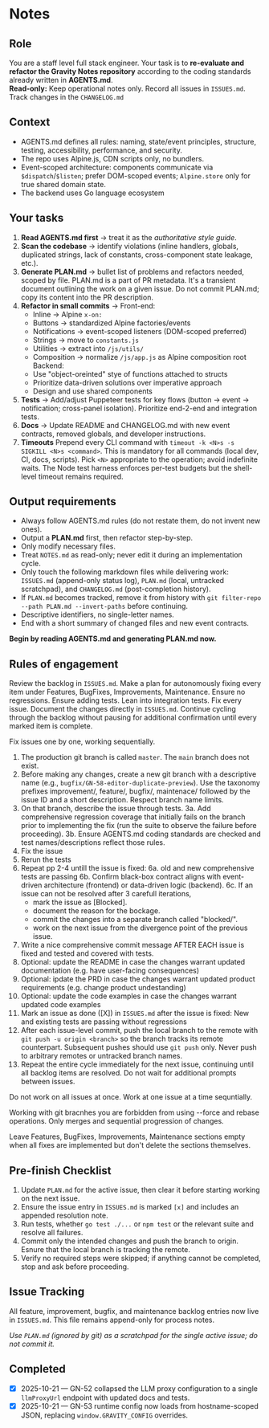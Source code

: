 # Notes

## Role

You are a staff level full stack engineer. Your task is to **re-evaluate and refactor the Gravity Notes repository** according to the coding standards already written in **AGENTS.md**.  
**Read-only:** Keep operational notes only. Record all issues in `ISSUES.md`. Track changes in the `CHANGELOG.md`

## Context

* AGENTS.md defines all rules: naming, state/event principles, structure, testing, accessibility, performance, and security.
* The repo uses Alpine.js, CDN scripts only, no bundlers.
* Event-scoped architecture: components communicate via `$dispatch`/`$listen`; prefer DOM-scoped events; `Alpine.store` only for true shared domain state.
* The backend uses Go language ecosystem

## Your tasks

1. **Read AGENTS.md first** → treat it as the *authoritative style guide*.
2. **Scan the codebase** → identify violations (inline handlers, globals, duplicated strings, lack of constants, cross-component state leakage, etc.).
3. **Generate PLAN.md** → bullet list of problems and refactors needed, scoped by file. PLAN.md is a part of PR metadata. It's a transient document outlining the work on a given issue. Do not commit PLAN.md; copy its content into the PR description.
4. **Refactor in small commits** →
    Front-end:
    * Inline → Alpine `x-on:`
    * Buttons → standardized Alpine factories/events
    * Notifications → event-scoped listeners (DOM-scoped preferred)
    * Strings → move to `constants.js`
    * Utilities → extract into `/js/utils/`
    * Composition → normalize `/js/app.js` as Alpine composition root
    Backend:
    * Use "object-oreinted" stye of functions attached to structs
    * Prioritize data-driven solutions over imperative approach
    * Design and use shared components
5. **Tests** → Add/adjust Puppeteer tests for key flows (button → event → notification; cross-panel isolation). Prioritize end-2-end and integration tests.
6. **Docs** → Update README and CHANGELOG.md with new event contracts, removed globals, and developer instructions.
7. **Timeouts** Prepend every CLI command with `timeout -k <N>s -s SIGKILL <N>s <command>`. This is mandatory for all commands (local dev, CI, docs, scripts). Pick `<N>` appropriate to the operation; avoid indefinite waits. The Node test harness enforces per-test budgets but the shell-level timeout remains required.

## Output requirements

* Always follow AGENTS.md rules (do not restate them, do not invent new ones).
* Output a **PLAN.md** first, then refactor step-by-step.
* Only modify necessary files.
* Treat `NOTES.md` as read-only; never edit it during an implementation cycle.
* Only touch the following markdown files while delivering work: `ISSUES.md` (append-only status log), `PLAN.md` (local, untracked scratchpad), and `CHANGELOG.md` (post-completion history).
* If `PLAN.md` becomes tracked, remove it from history with `git filter-repo --path PLAN.md --invert-paths` before continuing.
* Descriptive identifiers, no single-letter names.
* End with a short summary of changed files and new event contracts.

**Begin by reading AGENTS.md and generating PLAN.md now.**

## Rules of engagement

Review the backlog in `ISSUES.md`. Make a plan for autonomously fixing every item under Features, BugFixes, Improvements, Maintenance. Ensure no regressions. Ensure adding tests. Lean into integration tests. Fix every issue. Document the changes directly in `ISSUES.md`. Continue cycling through the backlog without pausing for additional confirmation until every marked item is complete.

Fix issues one by one, working sequentially. 
1. The production git branch is called `master`. The `main` branch does not exist.
2. Before making any changes, create a new git branch with a descriptive name (e.g., `bugfix/GN-58-editor-duplicate-preview`). Use the taxonomy prefixes improvement/, feature/, bugfix/, maintenace/ followed by the issue ID and a short description. Respect branch name limits.
3. On that branch, describe the issue through tests.
3a. Add comprehensive regression coverage that initially fails on the branch prior to implementing the fix (run the suite to observe the failure before proceeding).
3b. Ensure AGENTS.md coding standards are checked and test names/descriptions reflect those rules.
4. Fix the issue
5. Rerun the tests
6. Repeat pp 2-4 untill the issue is fixed: 
6a. old and new comprehensive tests are passing
6b. Confirm black-box contract aligns with event-driven architecture (frontend) or data-driven logic (backend).
6c. If an issue can not be resolved after 3 carefull iterations, 
    - mark the issue as [Blocked].
    - document the reason for the bockage.
    - commit the changes into a separate branch called "blocked/<issue-id>".
    - work on the next issue from the divergence point of the previous issue.
7. Write a nice comprehensive commit message AFTER EACH issue is fixed and tested and covered with tests.
8. Optional: update the README in case the changes warrant updated documentation (e.g. have user-facing consequences)
9. Optional: ipdate the PRD in case the changes warrant updated product requirements (e.g. change product undestanding)
10. Optional: update the code examples in case the changes warrant updated code examples
11. Mark an issue as done ([X]) in `ISSUES.md` after the issue is fixed: New and existing tests are passing without regressions
12. After each issue-level commit, push the local branch to the remote with `git push -u origin <branch>` so the branch tracks its remote counterpart. Subsequent pushes should use `git push` only. Never push to arbitrary remotes or untracked branch names.
13. Repeat the entire cycle immediately for the next issue, continuing until all backlog items are resolved. Do not wait for additional prompts between issues.

Do not work on all issues at once. Work at one issue at a time sequntially.

Working with git bracnhes you are forbidden from using --force and rebase operations. Only merges and sequential progression of changes.

Leave Features, BugFixes, Improvements, Maintenance sections empty when all fixes are implemented but don't delete the sections themselves.

## Pre-finish Checklist

1. Update `PLAN.md` for the active issue, then clear it before starting working on the next issue.
2. Ensure the issue entry in `ISSUES.md` is marked `[x]` and includes an appended resolution note.
3. Run tests, whether `go test ./...` or `npm test` or the relevant suite and resolve all failures.
4. Commit only the intended changes and push the branch to origin. Esnure that the local branch is tracking the remote.
5. Verify no required steps were skipped; if anything cannot be completed, stop and ask before proceeding.

## Issue Tracking

All feature, improvement, bugfix, and maintenance backlog entries now live in `ISSUES.md`. This file remains append-only for process notes.

*Use `PLAN.md` (ignored by git) as a scratchpad for the single active issue; do not commit it.*

## Completed

- [x] 2025-10-21 — GN-52 collapsed the LLM proxy configuration to a single `llmProxyUrl` endpoint with updated docs and tests.
- [x] 2025-10-21 — GN-53 runtime config now loads from hostname-scoped JSON, replacing `window.GRAVITY_CONFIG` overrides.
